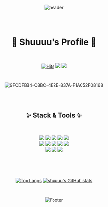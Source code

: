 <div align="center">

![header](https://capsule-render.vercel.app/api?type=waving&color=fff8e3&height=150&section=header&text=💗%20Welcome%20to%20my%20gitub%20:D%20💗&fontSize=45&fontColor=000000)

<br/>
<br/>
  
# 🌷 Shuuuu's Profile 🌷
  
<br/>
  
[![Hits](https://hits.seeyoufarm.com/api/count/incr/badge.svg?url=https%3A%2F%2Fgithub.com%2Ffind11570&count_bg=%23FFC5BA&title_bg=%23FFD7F0&icon=&icon_color=%23E7E7E7&title=hits&edge_flat=false)](https://hits.seeyoufarm.com)
<a href="https://shuuuu.tistory.com"><img src="https://img.shields.io/badge/blog-d9f9ff?style=flat&logo=GitHub Sponsors&logoColor=white&link=https://shuuuu.tistory.com"/></a>
<a href="https://www.instagram.com/_shu_uuu" target="_blank"><img src="https://img.shields.io/badge/_shu_uuu-E4405F?style=flat&logo=Instagram&logoColor=white"/></a>
  
<br/>
  
![9FCDFBB4-C8BC-4E2E-837A-F1AC52F08168](https://user-images.githubusercontent.com/74519181/196078818-aefd2e3b-03bf-445c-8977-e8bb1df1d8fe.gif)
  
<br/>
<br/>
  
## ✨ Stack & Tools ✨

<br/>
<br/>
  
<div>
<img src="https://img.shields.io/badge/React-61DAFB?style=flat-square&logo=React&logoColor=white"/>
<img src="https://img.shields.io/badge/JavaScript-F7DF1E?style=flat-square&logo=JavaScript&logoColor=white"/>
<img src="https://img.shields.io/badge/HTML-E34F26?style=flat-square&logo=HTML5&logoColor=white"/>
<img src="https://img.shields.io/badge/CSS3-F68212?style=flat-square&logo=CSS3&logoColor=white"/>
<img src="https://img.shields.io/badge/SCSS-CC6699?style=flat-square&logo=Sass&logoColor=white"/> 

<br/>
  
<img src="https://img.shields.io/badge/StyledComponents/Emotion-DB7093?style=flat-square&logo=Styled-components&logoColor=white"/>
<img src="https://img.shields.io/badge/Java-007396?style=flat-square&logo=OpenJDK&logoColor=white"/>
<img src="https://img.shields.io/badge/Python-3776AB?style=flat-square&logo=Python&logoColor=white"/>
<img src="https://img.shields.io/badge/C-A8B9CC?style=flat-square&logo=C&logoColor=white"/>
<img src="https://img.shields.io/badge/C++-00599C?style=flat-square&logo=c%2B%2B&logoColor=white"/>
  
<br/>
 
<img src="https://img.shields.io/badge/GitHub-181717?style=flat-square&logo=GitHub&logoColor=white"/>
<img src="https://img.shields.io/badge/Notion-000000?style=flat-square&logo=Notion&logoColor=white"/>
<img src="https://img.shields.io/badge/Postman-FF6C37?style=flat-square&logo=Postman&logoColor=white"/>
</div>

<br/>
<br/>
<br/>
<br/>

[![Top Langs](https://github-readme-stats.vercel.app/api/top-langs/?username=find11570&layout=compact)](https://github.com/find11570/github-readme-stats)
[![shuuuu's GitHub stats](https://github-readme-stats.vercel.app/api?username=find11570)](https://github.com/find11570/github-readme-stats)
 
<br/>
  
![Footer](https://capsule-render.vercel.app/api?type=waving&color=fff8e3&height=200&section=footer)
  
</div>
